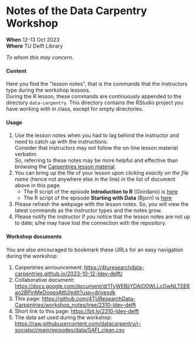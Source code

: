 # Notes of the Data Carpentry Workshop 

**When** 12-13 Oct 2023  
**Where** TU Delft Library

_To whom this may concern._ 

#### Content

Here you find the "lesson notes", that is the commands that the instructors type during the workshop lessons.  
During the R lesson, these commands are continuously appended to the directory `data-carpentry`.
This directory contains the RStudio project you have working with in class, except for empty directories.

#### Usage

1. Use the lesson notes when you had to lag behind the instructor and need to catch up with the instructions.  
Consider that instructors may not follow the on-line lesson material verbatim.  
So, referring to these notes may be more helpful and effective than browsing the [Carpentries lesson material](https://datacarpentry.org/r-socialsci/index.html).  
2. You can bring up the file of your lesson upon clicking _exactly on the file name_ (hence not anywhere else in the line) in the list of document above in this page.  
    * The R script of the episode **Introduction to R** (Giordano)  is [here](https://github.com/4TUResearchData-Carpentries/workshop_notes/blob/2310-ldev-delft/data-carpentry/script.R)
    * The R script of the episode **Starting with Data** (Bjorn) is [here](https://github.com/4TUResearchData-Carpentries/workshop_notes/blob/2310-ldev-delft/data-carpentry/scripts/start-data.R)
3. Please refresh the webpage with the lesson notes. So, you will view the latest commands as the instructor types and the notes grow.
4. Please notify the instructor if you notice that the lesson notes are not up to date; s/he may have lost the connection with the repository.

#### Workshop documents
You are also encouraged to bookmark these URLs for an easy navigation during the workshop:

1. Carpentries announcement: https://4turesearchdata-carpentries.github.io/2023-10-12-ldev-delft/
2. Collaborative document:  https://docs.google.com/document/d/1TyWEBjjYDAlO0WLLcGwNLTEE6ao2BPinMeDoqsoAttU/edit?usp=drivesdk
3. This page: https://github.com/4TUResearchData-Carpentries/workshop_notes/tree/2310-ldev-delft
4. Short link to this page: https://bit.ly/2310-ldev-delft
5. The data set used during the workshop: https://raw.githubusercontent.com/datacarpentry/r-socialsci/main/episodes/data/SAFI_clean.csv

